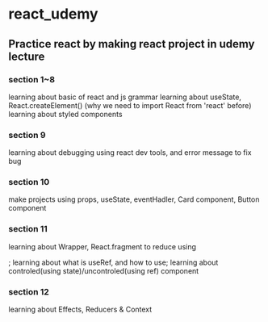 # react_udemy

## Practice react by making react project in udemy lecture

### section 1~8
learning about basic of react and js grammar
learning  about useState, React.createElement() (why we need to import React from 'react' before) 
learning about styled components

### section 9
learning about debugging
using react dev tools, and error message to fix bug

### section 10
make projects using props, useState, eventHadler, Card component, Button component

### section 11
learning about Wrapper, React.fragment to reduce using <div>;
learning about what is useRef, and how to use;
learning about controled(using state)/uncontroled(using ref) component

### section 12
learning about Effects, Reducers & Context
